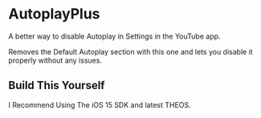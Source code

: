 # AutoplayPlus

A better way to disable Autoplay in Settings in the YouTube app.

Removes the Default Autoplay section with this one and lets you disable it properly without any issues.

## Build This Yourself

I Recommend Using The iOS 15 SDK and latest THEOS.
